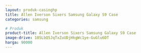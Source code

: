 ```yaml
---
layout: produk-casinghp
title: Allen Iverson Sixers Samsung Galaxy S9 Case
categories: samsung

# Produk
product-title: Allen Iverson Sixers Samsung Galaxy S9 Case
image-drive: 10SLbQ5JqTxZuUDjHkgWc1ye-GuGlu6DT
harga: 90000
---
```

